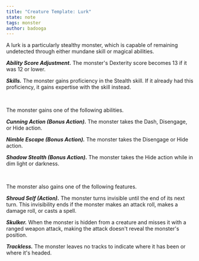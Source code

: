 ```yaml
---
title: "Creature Template: Lurk"
state: note
tags: monster
author: badooga
---
```

A lurk is a particularly stealthy monster, which is capable of remaining undetected through either mundane skill or magical abilities.

***Ability Score Adjustment.*** The monster's Dexterity score becomes 13 if it was 12 or lower.

***Skills.*** The monster gains proficiency in the Stealth skill. If it already had this proficiency, it gains expertise with the skill instead.

<br>

The monster gains one of the following abilities.

***Cunning Action (Bonus Action).*** The monster takes the Dash, Disengage, or Hide action.

***Nimble Escape (Bonus Action).*** The monster takes the Disengage or Hide action.

***Shadow Stealth (Bonus Action).*** The monster takes the Hide action while in dim light or darkness.

<br>

The monster also gains one of the following features.

***Shroud Self (Action).*** The monster turns invisible until the end of its next turn. This invisibility ends if the monster makes an attack roll, makes a damage roll, or casts a spell.

***Skulker.*** When the monster is hidden from a creature and misses it with a ranged weapon attack, making the attack doesn't reveal the monster's position.

***Trackless.*** The monster leaves no tracks to indicate where it has been or where it's headed.
